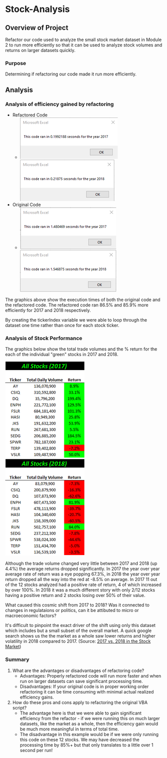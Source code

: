 # Stock-Analysis

## Overview of Project
Refactor our code used to analyze the small stock market dataset in Module 2 to run more efficiently so that it can be used to analyze stock volumes and returns on larger datasets quickly. 
### Purpose
Determining if refactoring our code made it run more efficiently. 
## Analysis

### Analysis of efficiency gained by refactoring 

- Refactored Code
  - ![](Resources/VBA_Challenge_2017.png) ![](Resources/VBA_Challenge_2018.png)
- Original Code
  - ![](Resources/OC_2017.png) ![](Resources/OC_2018.png)
  
The graphics above show the execution times of both the original code and the refactored code. The refactored code ran 86.5% and 85.9% more efficiently for 2017 and 2018 respectively. 

By creating the tickerIndex variable we were able to loop through the dataset one time rather than once for each stock ticker.  

### Analysis of Stock Performance


The graphics below show the total trade volumes and the % return for the each of the individual "green" stocks in 2017 and 2018.

![](Resources/StockPerformance_2017.png) ![](Resources/StockPerformance_2018.png)

Although the trade volume changed very little between 2017 and 2018 (up 4.4%) the average returns dropped significantly. In 2017 the year over year average rate of return was a eye popping 67.3%, in 2018 the year over year return dropped all the way into the red at -8.5% on average. In 2017 11 out of the 12 stocks analyzed had a positive rate of return, 4 of which increased by over 100%. In 2018 it was a much different story with only 2/12 stocks having a positive return and 2 stocks losing over 50% of their value. 

What caused this cosmic shift from 2017 to 2018? Was it connected to changes in regulataions or politics, can it be attibuted to micro or macroeconomic factors?  

It's difficult to pinpoint the exact driver of the shift using only this dataset which includes but a small subset of the overall market. A quick google search shows us the the market as a whole saw lower returns and higher volatility in 2018 compared to 2017. 
(Source: [2017 vs. 2018 in the Stock Market](https://awealthofcommonsense.com/2019/01/2017-vs-2018-in-the-stock-market/#:~:text=In%202017%20the%20S%26P%20500,markets%20by%20more%20than%209%25.))

### Summary
1. What are the advantages or disadvantages of refactoring code? 
    - Advantages: Properly refactored code will run more faster and when run on larger datasets can save significant processing time.
    - Disadvantages: If your original code is in proper working order refactoring it can be time consuming with minimal actual realized efficiency gains. 
2. How do these pros and cons apply to refactoring the original VBA script? 
    - The advantage here is that we were able to gain significant efficiency from the refactor - if we were running this on much larger datasets, like the market as a whole, then the efficiency gain would be much more meaningful in terms of total time. 
    - The disadvantage in this example would be if we were only running this code on these 12 stocks. We may have decreased the processing time by 85%+ but that only translates to a little over 1 second per run!
